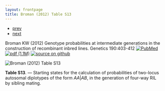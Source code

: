 ```yaml
---
layout: frontpage
title: Broman (2012) Table S13
---
```


<div class="navbar">
  <div class="navbar-inner">
      <ul class="nav">
          <li><a href="inversion_fig1.html">prev</a></li>
          <li><a href="inversion_fig2.html">next</a></li>
      </ul>
  </div>
</div>

Broman KW (2012)  Genotype probabilities at intermediate generations in the construction of recombinant inbred lines.  Genetics 190:403-412
[![PubMed](../icons16/pubmed-icon.png)](http://www.ncbi.nlm.nih.gov/pubmed/22345609)
[![pdf (1.1M)](../icons16/pdf-icon.png)](https://www.biostat.wisc.edu/~kbroman/publications/preCCprob.pdf)
[![source on github](../icons16/github-icon.png)](http://www.github.com/kbroman/preCCProbPaper)

![Broman (2012) Table S13](../../assets/bigpublpics/preCCprob_tabS13_lg.png)

**Table S13**. &mdash; Starting states for the calculation of probabilities of
two-locus autosomal diplotypes of the form <em>AA</em>|<em>AB</em>, in
the generation of four-way RIL by sibling mating.
